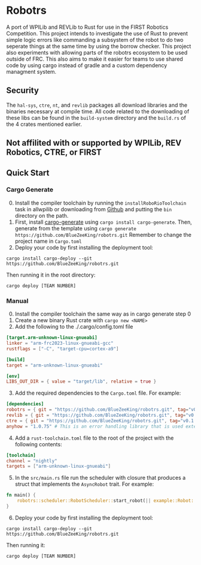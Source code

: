 # Robotrs

A port of WPILib and REVLib to Rust for use in the FIRST Robotics Competition.
This project intends to investigate the use of Rust to prevent simple logic
errors like commanding a subsystem of the robot to do two seperate things at
the same time by using the borrow checker. This project also experiments with
allowing parts of the robotrs ecosystem to be used outside of FRC. This also
aims to make it easier for teams to use shared code by using cargo instead of
gradle and a custom dependency managment system.

## Security

The `hal-sys`, `ctre`, `nt`, and `revlib` packages all download libraries and the
binaries necessary at compile time. All code related to the downloading of
these libs can be found in the `build-system` directory and the `build.rs` of the 4
crates mentioned earlier.

## Not affilited with or supported by WPILib, REV Robotics, CTRE, or FIRST

## Quick Start

### Cargo Generate

0. Install the compiler toolchain by running the `installRoboRioToolchain` task
   in allwpilib or downloading from
   [Github](https://github.com/wpilibsuite/opensdk/releases) and putting the
   `bin` directory on the path. 
1. First, install
   [cargo-generate](https://github.com/cargo-generate/cargo-generate) using
   `cargo install cargo-generate`. Then, generate from the template using
   `cargo generate https://github.com/BlueZeeKing/robotrs.git` Remember to
   change the project name in `Cargo.toml`
2. Deploy your code by first installing the deployment tool:
```
cargo install cargo-deploy --git https://github.com/BlueZeeKing/robotrs.git
```
Then running it in the root directory:
```
cargo deploy [TEAM NUMBER]
```

### Manual

0. Install the compiler toolchain the same way as in cargo generate step 0 
1. Create a new binary Rust crate with `cargo new <NAME>`
2. Add the following to the ./.cargo/config.toml file
```toml
[target.arm-unknown-linux-gnueabi]
linker = "arm-frc2023-linux-gnueabi-gcc"
rustflags = ["-C", "target-cpu=cortex-a9"]

[build]
target = "arm-unknown-linux-gnueabi"

[env]
LIBS_OUT_DIR = { value = "target/lib", relative = true }
```

3. Add the required dependencies to the `Cargo.toml` file. For example:
```toml
[dependencies]
robotrs = { git = "https://github.com/BlueZeeKing/robotrs.git", tag="v0.1.0" }
revlib = { git = "https://github.com/BlueZeeKing/robotrs.git", tag="v0.1.0" }
ctre = { git = "https://github.com/BlueZeeKing/robotrs.git", tag="v0.1.0" }
anyhow = "1.0.75" # This is an error handling library that is used extensively
```

4. Add a `rust-toolchain.toml` file to the root of the project with the following contents:
```toml
[toolchain]
channel = "nightly"
targets = ["arm-unknown-linux-gnueabi"]
```

5. In the `src/main.rs` file run the scheduler with closure that produces a struct that implements
   the `AsyncRobot` trait. For example:
```rust
fn main() {
    robotrs::scheduler::RobotScheduler::start_robot(|| example::Robot::new());
}
```

6. Deploy your code by first installing the deployment tool:
```
cargo install cargo-deploy --git https://github.com/BlueZeeKing/robotrs.git
```
Then running it:
```
cargo deploy [TEAM NUMBER]
```
